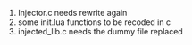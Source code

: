 1. Injector.c needs rewrite again
2. some init.lua functions to be recoded in c
3. injected_lib.c needs the dummy file replaced
